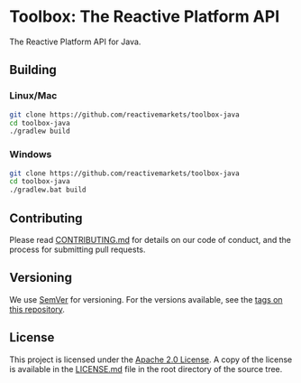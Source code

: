 # Toolbox: The Reactive Platform API

The Reactive Platform API for Java.

## Building

### Linux/Mac

```bash
git clone https://github.com/reactivemarkets/toolbox-java
cd toolbox-java
./gradlew build
```

### Windows

```bash
git clone https://github.com/reactivemarkets/toolbox-java
cd toolbox-java
./gradlew.bat build
```

## Contributing

Please read [CONTRIBUTING.md](CONTRIBUTING.md) for details on our code of conduct, and the process
for submitting pull requests.

## Versioning

We use [SemVer](https://semver.org/) for versioning. For the versions available, see the [tags on
this repository](https://github.com/reactivemarkets/toolbox-java/tags).

## License

This project is licensed under the [Apache 2.0
License](https://www.apache.org/licenses/LICENSE-2.0). A copy of the license is available in the
[LICENSE.md](LICENSE.md) file in the root directory of the source tree.
